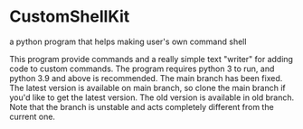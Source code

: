 # CustomShellKit
a python program that helps making user's own command shell

This program provide commands and a really simple text "writer" for adding code to custom commands. The program requires python 3 to run, and python 3.9 and above is recommended.
The main branch has been fixed. The latest version is available on main branch, so clone the main branch if you'd like to get the latest version.
The old version is available in old branch. Note that the branch is unstable and acts completely different from the current one.
